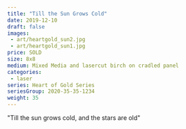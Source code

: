 ```yaml
---
title: "Till the Sun Grows Cold"
date: 2019-12-10
draft: false
images:
 - art/heartgold_sun2.jpg
 - art/heartgold_sun1.jpg
price: SOLD
size: 8x8 
medium: Mixed Media and lasercut birch on cradled panel
categories:
 - laser
series: Heart of Gold Series
seriesGroup: 2020-35-35-1234
weight: 35
---
```


"Till the sun grows cold, and the stars are old"
